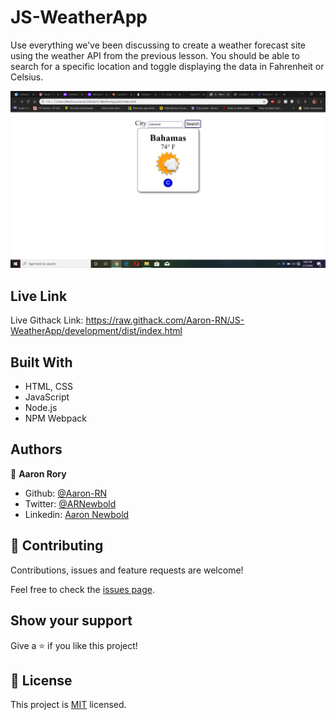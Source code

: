 # JS-WeatherApp
Use everything we’ve been discussing to create a weather forecast site using the weather API from the previous lesson. You should be able to search for a specific location and toggle displaying the data in Fahrenheit or Celsius.

![screenshot](./screenshot.png)

## Live Link
Live Githack Link: https://raw.githack.com/Aaron-RN/JS-WeatherApp/development/dist/index.html

## Built With

- HTML, CSS
- JavaScript
- Node.js
- NPM Webpack

## Authors

👤 **Aaron Rory**

- Github: [@Aaron-RN](https://github.com/Aaron-RN)
- Twitter: [@ARNewbold](https://twitter.com/ARNewbold)
- Linkedin: [Aaron Newbold](https://www.linkedin.com/in/aaron-newbold-1b9233187/)

## 🤝 Contributing

Contributions, issues and feature requests are welcome!

Feel free to check the [issues page](issues/).

## Show your support

Give a ⭐️ if you like this project!

## 📝 License

This project is [MIT](lic.url) licensed.
